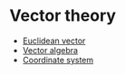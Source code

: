 # Vector theory

- [Euclidean vector](./concepts/euclidean-vector.md)
- [Vector algebra](./concepts/vector-algebra.md)
- [Coordinate system](./concepts/coordinate-system.md)
